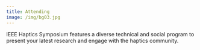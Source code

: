 ```yaml
---
title: Attending
image: /img/bg03.jpg
---
```

IEEE Haptics Symposium features a diverse technical and social program to present your latest research and engage with the haptics community. 

<!--
The 2022 conference will be held in beautiful coastal California, on the campus of the University of California, Santa Barbara (UCSB), which is bordered by the sandy beaches of the Pacific Ocean.  Santa Barbara is 90 minutes north of Los Angeles.  It is served by the Santa Barbara Airport (SBA), by Los Angeles International Airport (LAX), and by several other Los Angeles area airports. 

Santa Barbara is a coastal city with a mediterranean climate.  It is situated on one of the longest and most beautiful coastlines in the United States.  The Santa Barbara area is rich in history, as evidenced by its characteristic Spanish Colonial architecture.  It was first inhabited 13,000 years ago, was subsequently inhabited by the Chumash Native American people, and was settled by Spanish colonialists in the 1700s.  Today, the city has a vibrant, pedestrian-accessible downtown that invites many tourists each year.

## **Accommodations and Transportation**

The conference will be held on the UCSB campus, a short bus, car, or train ride from Santa Barbara's city center, near Santa Barbara's sister town of Goleta.  There are many options for accommodation in hotels in Santa Barbara or Goleta, as well as short stay accommodations such as Air BNBs.

For those who wish to stay in the vibrant, pedestrian-friendly downtown Santa Barbara area, daily transportation from central downtown Santa Barbara to the conference venue at UCSB will be available.  Further information will be provided in the coming months.

## **Santa Barbara Dining Guide:**

[PDF Download](/img/santabarbara-dining.pdf)

## **Getting to Santa Barbara**:

[PDF Download](/img/santabarbara-transportation.pdf)

## **Bus from LAX to Santa Barbara**:

Anyone who is landing at LAX and wants to take a bus to Santa Barbara can use this link to book: [www.sbairbus.com](www.sbairbus.com)

![](/img/hs-logo.png)
-->